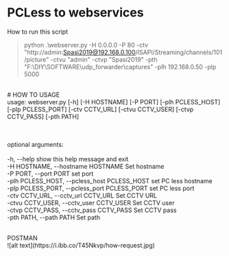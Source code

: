# PCLess to webservices
How to run this script<br />
> python .\webserver.py -H 0.0.0.0 -P 80 -ctv "http://admin:Spasi2019@192.168.0.100/ISAPI/Streaming/channels/101/picture" -ctvu "admin" -ctvp "Spasi2019" -pth "F:\\DIY\\SOFTWARE\\udp_forwarder\\captures" -plh 192.168.0.50 -plp 5000
<br />
# HOW TO USAGE <br />
usage: webserver.py [-h] [-H HOSTNAME] [-P PORT] [-plh PCLESS_HOST]
                    [-plp PCLESS_PORT] [-ctv CCTV_URL] [-ctvu CCTV_USER]
                    [-ctvp CCTV_PASS] [-pth PATH]

<br/><br />
optional arguments: <br /><br />
  -h, --help            show this help message and exit <br />
  -H HOSTNAME, --hostname HOSTNAME Set hostname <br />
  -P PORT, --port PORT  set port <br />
  -plh PCLESS_HOST, --pcless_host PCLESS_HOST set PC less hostname <br />
  -plp PCLESS_PORT, --pcless_port PCLESS_PORT set PC less port <br />
  -ctv CCTV_URL, --cctv_url CCTV_URL Set CCTV URL <br />
  -ctvu CCTV_USER, --cctv_user CCTV_USER Set CCTV user <br />
  -ctvp CCTV_PASS, --cctv_pass CCTV_PASS Set CCTV pass <br />
  -pth PATH, --path PATH Set path <br />

<br />
POSTMAN<br/>
![alt text](https://i.ibb.co/T45Nkvp/how-request.jpg)